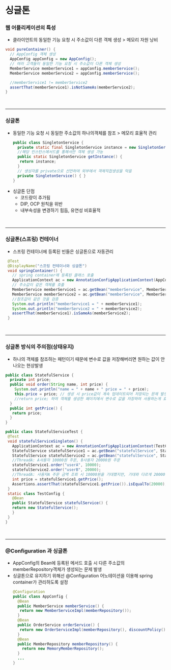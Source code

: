 # 싱글톤
### 웹 어플리케이션의 특성
- 클라이언트의 동일한 기능 요청 시 주소값이 다른 객체 생성 > 메모리 자원 낭비
 ``` java
 void pureContainer() {
   // AppConfig 객체 생성 
   AppConfig appConfig = new AppConfig();
   // 여러 고객들이 동일한 기능 요청 시 주소값이 다른 객체 생성 
   MemberService memberService1 = appConfig.memberService();
   MemberService memberService2 = appConfig.memberService();

   //memberService1 != memberService2
   assertThat(memberService1).isNotSameAs(memberService2);
 }
 ```
<br/><hr/>

### 싱글톤
- 동일한 기능 요청 시 동일한 주소값의 하나의객체를 참조 > 메모리 효율적 관리
  ``` java
  public class SingletonService {
    private static final SingletonService instance = new SingletonService();
    //해당 인스턴스메서드를 통해서만 객체 생성 가능
    public static SingletonService getInstance() {
     return instance;
    }
    // 생성자를 private으로 선언하여 외부에서 객체직접생성을 막음
    private SingletonService() { }
  }
  ```
- 싱글톤 단점
  - 코드량이 추가됨
  - DIP, OCP 원칙을 위반
  - 내부속성을 변경하기 힘듬, 유연성 비효율적   

<br/><hr/>

### 싱글톤(스프링) 컨테이너
- 스프링 컨테이너에 등록된 빈들은 싱글톤으로 자동관리
 ``` java
  @Test
  @DisplayName("스프링 컨테이너와 싱글톤")
  void springContainer() {
    // spring container에 등록된 클래스 호출
    ApplicationContext ac = new AnnotationConfigApplicationContext(AppConfig.class);
    // 주소값이 같은 객체를 호출
    MemberService memberService1 = ac.getBean("memberService", MemberService.class);
    MemberService memberService2 = ac.getBean("memberService", MemberService.class);
    //참조값이 같은 것을 검증
    System.out.println("memberService1 = " + memberService1);
    System.out.println("memberService2 = " + memberService2);
    assertThat(memberService1).isSameAs(memberService2);
  }

 ```
<br/><hr/>

### 싱글톤 방식의 주의점(상태유지)
- 하나의 객체를 참조하는 패턴이기 때문에 변수로 값을 저장해버리면 원하는 값이 안나오는 현상발생
 ``` java
 public class StatefulService {
   private int price;
   public void order(String name, int price) {
     System.out.println("name = " + name + " price = " + price);
     this.price = price; // 생성 시 price값이 계속 업데이트되어 저장되는 문제 발생
     //return price; 하여 객체를 생성한 페이지에서 변수로 값을 저장하여 사용하는게 효율적
   }
   public int getPrice() {
    return price;
   }
 }
 ```
 ``` java
 public class StatefulServiceTest {
  @Test
  void statefulServiceSingleton() {
    ApplicationContext ac = new AnnotationConfigApplicationContext(TestConfig.class);
    StatefulService statefulService1 = ac.getBean("statefulService", StatefulService.class);
    StatefulService statefulService2 = ac.getBean("statefulService", StatefulService.class);
    //ThreadA: A사용자 10000원 주문, B사용자 20000원 주문
    statefulService1.order("userA", 10000);
    statefulService2.order("userB", 20000);
    //ThreadA: 사용자A 주문 금액 조회 시 10000원을 기대했지만, 기대와 다르게 20000원 출력
    int price = statefulService1.getPrice();
    Assertions.assertThat(statefulService1.getPrice()).isEqualTo(20000);
  }
  static class TestConfig {
    @Bean
    public StatefulService statefulService() {
    return new StatefulService();
    }
  }
 }
 ```
<br/><hr/>

### @Configuration 과 싱글톤
- AppConfig의 Bean에 등록된 메서드 호출 시 다른 주소값의 memberRepository객체가 생성되는 문제 발생
- 싱글톤으로 유지하기 위해선 @Configuration 어노테이션을 이용해 spring container가 관리하도록 설정 
  ``` java
  @Configuration
  public class AppConfig {
    @Bean
    public MemberService memberService() {
     return new MemberServiceImpl(memberRepository());
    }
    @Bean
    public OrderService orderService() {
     return new OrderServiceImpl(memberRepository(), discountPolicy());
    }
    @Bean
    public MemberRepository memberRepository() {
      return new MemoryMemberRepository();
    }
    ...
  }
  ```
 

